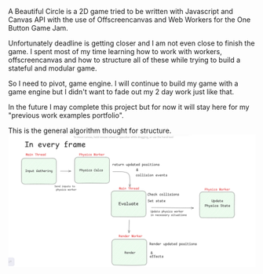 A Beautiful Circle is a 2D game tried to be written with Javascript and Canvas API with the use of Offscreencanvas and Web Workers for the One Button Game Jam.

Unfortunately deadline is getting closer and I am not even close to finish the game. I spent most of my time learning how to work with workers, offscreencanvas and how to structure
all of these while trying to build a stateful and modular game.

So I need to pivot, game engine. I will continue to build my game with a game engine but I didn't want to fade out my 2 day work just like that.

In the future I may complete this project but for now it will stay here for my "previous work examples portfolio".

This is the general algorithm thought for structure.
![](https://github.com/avvprime/ABeatifulCircle/blob/main/algo_ss.png)

